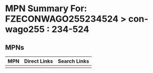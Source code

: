 



# MPN Summary For: FZECONWAGO255234524 > con-wago255 : 234-524

## MPNs
  

|MPN|Direct Links|Search Links|
| :--- | :--- | :--- |
||||
